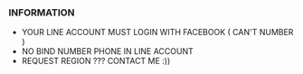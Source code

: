 ### INFORMATION ###

- YOUR LINE ACCOUNT MUST LOGIN WITH FACEBOOK ( CAN'T NUMBER )
- NO BIND NUMBER PHONE IN LINE ACCOUNT
- REQUEST REGION ??? CONTACT ME :))
